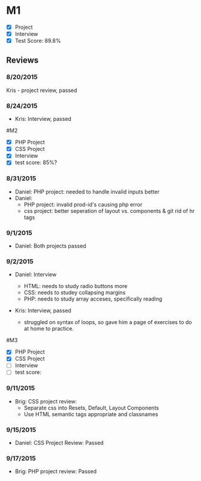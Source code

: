 # M1

- [x] Project
- [x] Interview
- [x] Test Score: 89.8%

## Reviews

### 8/20/2015

Kris - project review, passed

### 8/24/2015
- Kris: Interview, passed

#M2

- [x] PHP Project
- [x] CSS Project
- [x] Interview
- [x] test score: 85%? 

### 8/31/2015
- Daniel: PHP project: needed to handle invalid inputs better
- Daniel:
  - PHP project: invalid prod-id's causing php error
  - css project: better seperation of layout vs. components & git rid of hr tags

### 9/1/2015
- Daniel: Both projects passed

### 9/2/2015
- Daniel: Interview
  - HTML: needs to study radio buttons more
  - CSS: needs to studey collapsing margins
  - PHP: needs to study array acceses, specifically reading

- Kris: Interview, passed
  - struggled on syntax of loops, so gave him a page of exercises to do at home to practice. 

#M3

- [x] PHP Project
- [x] CSS Project
- [ ] Interview
- [ ] test score: 

### 9/11/2015
- Brig: CSS project review:
  - Separate css into Resets, Default, Layout Components
  - Use HTML semantic tags appropriate and classnames

### 9/15/2015
- Daniel: CSS Project Review: Passed

### 9/17/2015
- Brig: PHP project review: Passed
